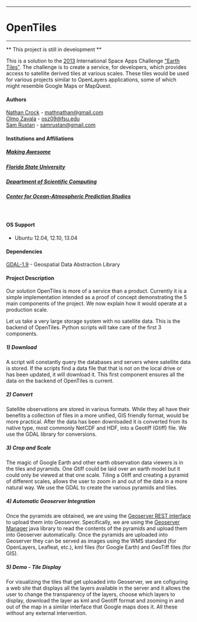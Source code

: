 ------------------------------------------------
# OpenTiles

------------------------------------------------

** This project is still in development **

This is a solution to the [2013](https://2013.spaceappschallenge.org/) International Space Apps Challenge ["Earth Tiles"](https://2013.spaceappschallenge.org/challenge/earthtiles/). 
The challenge is to create a service, for developers, which provides access to 
satellite derived tiles at various scales. These tiles would be used for various
projects similar to OpenLayers applications, some of which might resemble Google 
Maps or MapQuest.

#### Authors

[Nathan Crock]: http://mathnathan.com
[Olmo Zavala]: http://olmozavala.com
[Sam Rustan]: http://github.com/samrustan

[Nathan Crock][] - mathnathan@gmail.com <br />
[Olmo Zavala][] - osz09@fsu.edu <br />
[Sam Rustan][] - samrustan@gmail.com

#### Institutions and Affiliations
[Making Awesome]: http://makingawesome.org
[Florida State University]: http://fsu.edu
[Department of Scientific Computing]: http://sc.fsu.edu
[Center for Ocean-Atmospheric Prediction Studies]: http://coaps.fsu.edu
##### [Making Awesome][]
##### [Florida State University][]
##### [Department of Scientific Computing][]
##### [Center for Ocean-Atmospheric Prediction Studies][]

<br />

#### OS Support
* Ubuntu 12.04, 12.10, 13.04

#### Dependencies
[GDAL-1.9]: http://www.gdal.org/
[GDAL-1.9][] - Geospatial Data Abstraction Library

#### Project Description

Our solution OpenTiles is more of a service than a product. Currently it is a 
simple implementation intended as a proof of concept demonstrating the 5 main 
components of the project. We now explain how it would operate at a production scale. 

Let us take a very large storage system with no satellite data. This is the backend
of OpenTiles. Python scripts will take care of the first 3 components.

##### 1) Download

A script will constantly query the databases and servers where satellite data is 
stored. If the scripts find a data file that that is not on the local drive or has 
been updated, it will download it. This first component ensures all the data on 
the backend of OpenTiles is current.

##### 2) Convert 

Satellite observations are stored in various formats. While they all have their benefits
a collection of files in a more unified, GIS friendly format, would be more practical. 
After the data has been downloaded it is converted from its native type, most commonly 
NetCDF and HDF, into a Geotiff (Gtiff) file. We use the GDAL library for conversions.

##### 3) Crop and Scale

The magic of Google Earth and other earth observation data viewers is in the tiles and 
pyramids. One Gtiff could be laid over an earth model but it could only be viewed at 
that one scale. Tiling a Gtiff and creating a pyramid of different scales, allows the 
user to zoom in and out of the data in a more natural way. We use the GDAL to create
the various pyramids and tiles.

##### 4) Automatic Geoserver Integration
[Geoserver REST interface]: http://docs.geoserver.org/2.0.0/user/extensions/rest/index.html 
[Geoserver Manager]: https://github.com/geosolutions-it/geoserver-manager/wiki
Once the pyramids are obtained, we are using the [Geoserver REST interface][] to 
upload them into Geoserver. Specifically, we are using the [Geoserver Manager][] java 
library to read the contents of the pyramids and upload them into Geoserver automatically.
Once the pyramids are uploaded into Geoserver they can be served as 
images using the WMS standard (for OpenLayers, Leafleat, etc.), kml files (for
Google Earth) and GeoTiff files (for GIS).

##### 5) Demo - Tile Display
For visualizing the tiles that get uploaded into Geoserver, we are cofiguring
a web site that displays all the layers available in the server and it allows
the user to change the transparency of the layers, choose which layers to display,
download the layer as kml and Geotiff format and zooming in and out of the map
in a similar interface that Google maps does it. 
All these without any external intervention.
